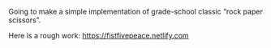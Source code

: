 Going to make a simple implementation of grade-school classic “rock paper scissors”.

Here is a rough work:
https://fistfivepeace.netlify.com

